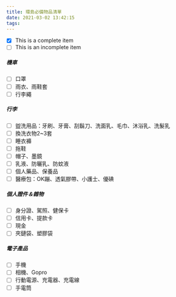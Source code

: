 ```yaml
---
title: 環島必備物品清單
date: 2021-03-02 13:42:15
tags:
---
```



- [x] This is a complete item
- [ ] This is an incomplete item

##### 機車
- [ ] 口罩
- [ ] 雨衣、雨鞋套
- [ ] 行李繩

##### 行李
- [ ] 盥洗用品：牙刷、牙膏、刮鬍刀、洗面乳、毛巾、沐浴乳、洗髮乳
- [ ] 換洗衣物2~3套
- [ ] 睡衣褲
- [ ] 拖鞋
- [ ] 帽子、墨鏡
- [ ] 乳液、防曬乳、防蚊液
- [ ] 個人藥品、保養品
- [ ] 醫療包：OK蹦、透氣膠帶、小護士、優碘

##### 個人證件＆雜物
- [ ] 身分證、駕照、健保卡
- [ ] 信用卡、提款卡
- [ ] 現金
- [ ] 夾鏈袋、塑膠袋

##### 電子產品
- [ ] 手機
- [ ] 相機、Gopro
- [ ] 行動電源、充電器、充電線
- [ ] 手電筒